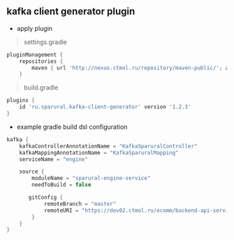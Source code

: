 ## kafka client generator plugin

- apply plugin  
> settings.gradle
```gradle
pluginManagement {
    repositories {
        maven { url 'http://nexus.ctmol.ru/repository/maven-public/'; allowInsecureProtocol = true }
    }
```

> build.gradle
```gradle
plugins {
    id 'ru.sparural.kafka-client-generator' version '1.2.3'
}
```


- example gradle build dsl configuration

```gradle
kafka {
    kafkaControllerAnnotationName = "KafkaSparuralController"
    kafkaMappingAnnotationName = "KafkaSparuralMapping"
    serviceName = "engine"

    source {
        moduleName = "sparural-engine-service"
        needToBuild = false

       gitConfig {
            remoteBranch = "master"
            remoteURI = "https://dev02.ctmol.ru/ecomm/backend-api-service/engine-service.git"
        }
    }
}
```
